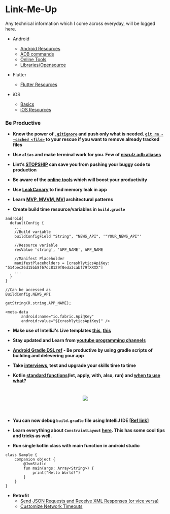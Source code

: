 # Link-Me-Up

Any technical information which I come across everyday, will be logged here.

- Android
  - [Android Resources](https://github.com/Naveentp/Link-Me-Up/blob/master/android/android_resources.md)
  - [ADB commands](https://github.com/Naveentp/Link-Me-Up/blob/master/android/adb.md)
  - [Online Tools](https://github.com/Naveentp/Link-Me-Up/blob/master/android/online_tools.md)
  - [Libraries/Opensource](https://github.com/Naveentp/Link-Me-Up/blob/master/android/libraries.md)

- Flutter
	- [Flutter Resources](https://github.com/Naveentp/Link-Me-Up/blob/master/flutter/flutter_resources.md)

- iOS
  - [Basics](https://github.com/Naveentp/Link-Me-Up/blob/master/iOS/basics.md)
  - [iOS Resources](https://github.com/Naveentp/Link-Me-Up/blob/master/iOS/ios_resources.md)
  
	
### Be Productive
	
+ **Know the power of [`.gitignore`](https://stackoverflow.com/a/17803964/5629056) and push only what is needed. [`git rm --cached <file>`](https://stackoverflow.com/a/1274447/5629056) to your rescue if you want to remove already tracked files**

+ **Use `alias` and make terminal work for you. Few of [nisrulz adb aliases](https://gist.github.com/nisrulz/b0e79f2b3e27f99ca8b5dba9db6281ec)**

+ **Lint’s [STOPSHIP](https://medium.com/@naveentp/lints-stopship-can-save-you-from-pushing-your-buggy-code-to-production-4fa0db40d9b1) can save you from pushing your buggy code to production**

+ **Be aware of the [online tools](https://medium.com/@naveentp/awesome-list-of-online-tools-for-android-developers-f40af8f46299) which will boost your productivity**

+ **Use [LeakCanary](https://github.com/square/leakcanary) to find memory leak in app**

+ **Learn [MVP, MVVM, MVI](https://github.com/Naveentp/Link-Me-Up/blob/master/android/architecture.md) architectural patterns**

+ **Create build time resource/variables in `build.gradle`**
```
android{
  defaultConfig {
    ...
    //Build variable
    buildConfigField "String", "NEWS_API", '"YOUR_NEWS_API"'

    //Resource variable
    resValue 'string', 'APP_NAME', APP_NAME

    //Manifest Placeholder 
    manifestPlaceholders = [crashlyticsApiKey: "514bec26d15bb8f67dc8129f0eda3cabf79fXXXX"]
    ...
  }
}

//Can be accessed as
BuildConfig.NEWS_API

getString(R.string.APP_NAME);

<meta-data
       android:name="io.fabric.Api∏Key"
       android:value="${crashlyticsApiKey}" />
``` 


+ **Make use of IntelliJ's Live templates [this](https://github.com/keyboardsurfer/idea-live-templates), [this](https://www.bignerdranch.com/blog/android-studio-live-templates/)**

+ **Stay updated and Learn from [youtube programming channels](https://www.lvguowei.me/post/ultimate-list-of-youtube-programming-channels/)** 

+ **[Android Gradle DSL ref](http://google.github.io/android-gradle-dsl/) - Be productive by using gradle scripts of building and delevering your app**

+ **Take [interviews](https://github.com/kdn251/interviews), test and upgrade your skills time to time**

+ **Kotlin [standard functions](https://github.com/JetBrains/kotlin/blob/master/libraries/stdlib/src/kotlin/util/Standard.kt)(let, apply, with, also, run) and [when to use what](https://medium.com/@elye.project/mastering-kotlin-standard-functions-run-with-let-also-and-apply-9cd334b0ef84)?**  
<h1 align="center">
  <img src="https://cdn-images-1.medium.com/max/800/1*pLNnrvgvmG6Mdi0Yw3mdPQ.png">
  <br>
  <br>
</h1>

+ **You can now debug `build.gradle` file using IntelliJ IDE [[Ref link](https://twitter.com/gradle/status/1025066195848810496)]**

+ **Learn everything about `ConstraintLayout` [here](https://constraintlayout.com/). This has some cool tips and tricks as well.**

+ **Run single kotlin class with main function in android studio**
```
class Sample {
    companion object {
        @JvmStatic
        fun main(args: Array<String>) {
            print("Hello World!")
        }
    }
}
```

+ **Retrofit**
    + [Send JSON Requests and Receive XML Responses (or vice versa)](https://stackoverflow.com/a/46619199/5629056)
    + [Customize Network Timeouts](https://futurestud.io/tutorials/retrofit-2-customize-network-timeouts)

